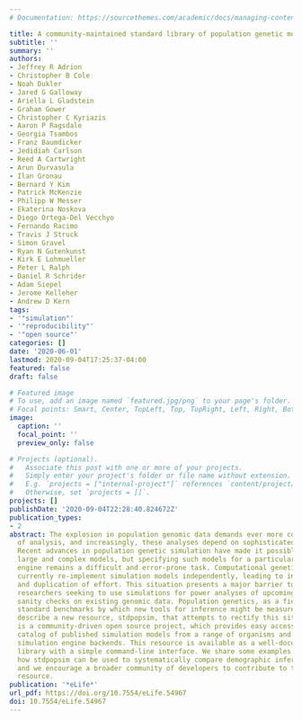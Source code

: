```yaml
---
# Documentation: https://sourcethemes.com/academic/docs/managing-content/

title: A community-maintained standard library of population genetic models
subtitle: ''
summary: ''
authors:
- Jeffrey R Adrion
- Christopher B Cole
- Noah Dukler
- Jared G Galloway
- Ariella L Gladstein
- Graham Gower
- Christopher C Kyriazis
- Aaron P Ragsdale
- Georgia Tsambos
- Franz Baumdicker
- Jedidiah Carlson
- Reed A Cartwright
- Arun Durvasula
- Ilan Gronau
- Bernard Y Kim
- Patrick McKenzie
- Philipp W Messer
- Ekaterina Noskova
- Diego Ortega-Del Vecchyo
- Fernando Racimo
- Travis J Struck
- Simon Gravel
- Ryan N Gutenkunst
- Kirk E Lohmueller
- Peter L Ralph
- Daniel R Schrider
- Adam Siepel
- Jerome Kelleher
- Andrew D Kern
tags:
- '"simulation"'
- '"reproducibility"'
- '"open source"'
categories: []
date: '2020-06-01'
lastmod: 2020-09-04T17:25:37-04:00
featured: false
draft: false

# Featured image
# To use, add an image named `featured.jpg/png` to your page's folder.
# Focal points: Smart, Center, TopLeft, Top, TopRight, Left, Right, BottomLeft, Bottom, BottomRight.
image:
  caption: ''
  focal_point: ''
  preview_only: false

# Projects (optional).
#   Associate this post with one or more of your projects.
#   Simply enter your project's folder or file name without extension.
#   E.g. `projects = ["internal-project"]` references `content/project/deep-learning/index.md`.
#   Otherwise, set `projects = []`.
projects: []
publishDate: '2020-09-04T22:28:40.824672Z'
publication_types:
- 2
abstract: The explosion in population genomic data demands ever more complex modes
  of analysis, and increasingly, these analyses depend on sophisticated simulations.
  Recent advances in population genetic simulation have made it possible to simulate
  large and complex models, but specifying such models for a particular simulation
  engine remains a difficult and error-prone task. Computational genetics researchers
  currently re-implement simulation models independently, leading to inconsistency
  and duplication of effort. This situation presents a major barrier to empirical
  researchers seeking to use simulations for power analyses of upcoming studies or
  sanity checks on existing genomic data. Population genetics, as a field, also lacks
  standard benchmarks by which new tools for inference might be measured. Here, we
  describe a new resource, stdpopsim, that attempts to rectify this situation. Stdpopsim
  is a community-driven open source project, which provides easy access to a growing
  catalog of published simulation models from a range of organisms and supports multiple
  simulation engine backends. This resource is available as a well-documented python
  library with a simple command-line interface. We share some examples demonstrating
  how stdpopsim can be used to systematically compare demographic inference methods,
  and we encourage a broader community of developers to contribute to this growing
  resource.
publication: '*eLife*'
url_pdf: https://doi.org/10.7554/eLife.54967
doi: 10.7554/eLife.54967
---
```

